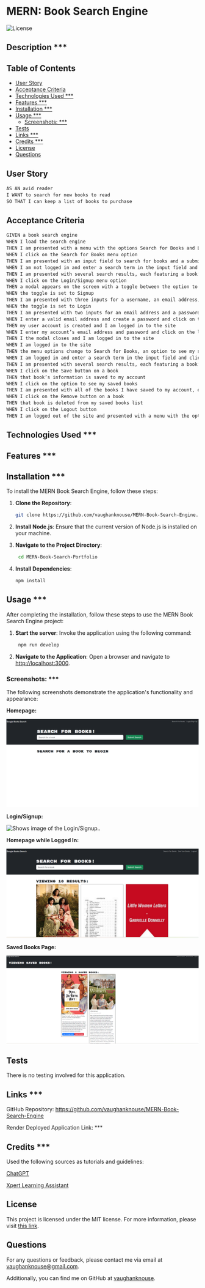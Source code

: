 # MERN: Book Search Engine <!-- omit in toc -->

![License](https://img.shields.io/badge/License-MIT-blue.svg)

## Description \*\*\* <!-- omit in toc -->

## Table of Contents <!-- omit in toc -->

- [User Story](#user-story)
- [Acceptance Criteria](#acceptance-criteria)
- [Technologies Used \*\*\*](#technologies-used-)
- [Features \*\*\*](#features-)
- [Installation \*\*\*](#installation-)
- [Usage \*\*\*](#usage-)
  - [Screenshots: \*\*\*](#screenshots-)
- [Tests](#tests)
- [Links \*\*\*](#links-)
- [Credits \*\*\*](#credits-)
- [License](#license)
- [Questions](#questions)

## User Story

```md
AS AN avid reader
I WANT to search for new books to read
SO THAT I can keep a list of books to purchase
```

## Acceptance Criteria

```md
GIVEN a book search engine
WHEN I load the search engine
THEN I am presented with a menu with the options Search for Books and Login/Signup and an input field to search for books and a submit button
WHEN I click on the Search for Books menu option
THEN I am presented with an input field to search for books and a submit button
WHEN I am not logged in and enter a search term in the input field and click the submit button
THEN I am presented with several search results, each featuring a book’s title, author, description, image, and a link to that book on the Google Books site
WHEN I click on the Login/Signup menu option
THEN a modal appears on the screen with a toggle between the option to log in or sign up
WHEN the toggle is set to Signup
THEN I am presented with three inputs for a username, an email address, and a password, and a signup button
WHEN the toggle is set to Login
THEN I am presented with two inputs for an email address and a password and login button
WHEN I enter a valid email address and create a password and click on the signup button
THEN my user account is created and I am logged in to the site
WHEN I enter my account’s email address and password and click on the login button
THEN I the modal closes and I am logged in to the site
WHEN I am logged in to the site
THEN the menu options change to Search for Books, an option to see my saved books, and Logout
WHEN I am logged in and enter a search term in the input field and click the submit button
THEN I am presented with several search results, each featuring a book’s title, author, description, image, and a link to that book on the Google Books site and a button to save a book to my account
WHEN I click on the Save button on a book
THEN that book’s information is saved to my account
WHEN I click on the option to see my saved books
THEN I am presented with all of the books I have saved to my account, each featuring the book’s title, author, description, image, and a link to that book on the Google Books site and a button to remove a book from my account
WHEN I click on the Remove button on a book
THEN that book is deleted from my saved books list
WHEN I click on the Logout button
THEN I am logged out of the site and presented with a menu with the options Search for Books and Login/Signup and an input field to search for books and a submit button
```

## Technologies Used \*\*\*

## Features \*\*\*

## Installation \*\*\*

To install the MERN Book Search Engine, follow these steps:

1. **Clone the Repository**:

   ```bash
   git clone https://github.com/vaughanknouse/MERN-Book-Search-Engine.git
   ```

2. **Install Node.js**: Ensure that the current version of Node.js is installed on your machine.

3. **Navigate to the Project Directory**:

   ```bash
    cd MERN-Book-Search-Portfolio
   ```

4. **Install Dependencies**:

   ```bash
   npm install
   ```

## Usage \*\*\*

After completing the installation, follow these steps to use the MERN Book Search Engine project:

1. **Start the server**: Invoke the application using the following command:

   ```bash
    npm run develop
   ```

2. **Navigate to the Application**: Open a browser and navigate to <http://localhost:3000>.

### Screenshots: \*\*\*

The following screenshots demonstrate the application's functionality and appearance:

**Homepage:**

![Shows image of the Homepage.](assets/images/homepage-screenshot.png)

**Login/Signup:**

![Shows image of the Login/Signup..](assets/images/login-signup-screenshot.png)

**Homepage while Logged In:**

![Shows image of the Homepage while logged in.](assets/images/homepage-loggedin-screenshot.png)

**Saved Books Page:**

![Shows image of the Saved Books page.](assets/images/saved-books-screenshot.png)

## Tests

There is no testing involved for this application.

## Links \*\*\*

GitHub Repository: <https://github.com/vaughanknouse/MERN-Book-Search-Engine>

Render Deployed Application Link: \*\*\*

## Credits \*\*\*

Used the following sources as tutorials and guidelines:

[ChatGPT](https://chatgpt.com/?oai-dm=1)

[Xpert Learning Assistant](https://bootcampspot.instructure.com/courses/5293/external_tools/313)

## License

This project is licensed under the MIT license. For more information, please visit [this link](https://opensource.org/licenses/MIT).

## Questions

For any questions or feedback, please contact me via email at <vaughanknouse@gmail.com>.

Additionally, you can find me on GitHub at [vaughanknouse](https://github.com/vaughanknouse).
